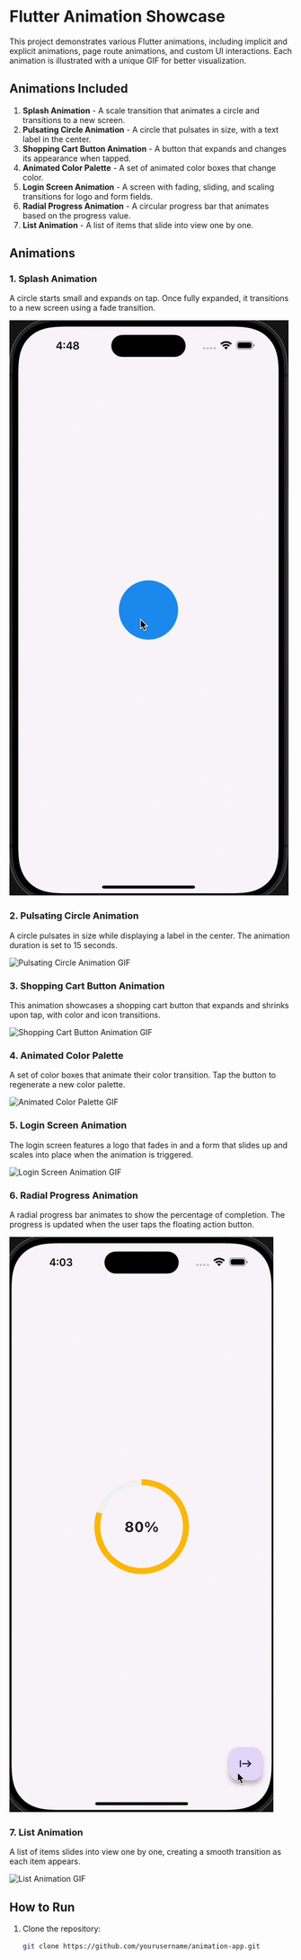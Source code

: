 # Flutter Animation Showcase

This project demonstrates various Flutter animations, including implicit and explicit animations, page route animations, and custom UI interactions. Each animation is illustrated with a unique GIF for better visualization.

## Animations Included

1. **Splash Animation** - A scale transition that animates a circle and transitions to a new screen.
2. **Pulsating Circle Animation** - A circle that pulsates in size, with a text label in the center.
3. **Shopping Cart Button Animation** - A button that expands and changes its appearance when tapped.
4. **Animated Color Palette** - A set of animated color boxes that change color.
5. **Login Screen Animation** - A screen with fading, sliding, and scaling transitions for logo and form fields.
6. **Radial Progress Animation** - A circular progress bar that animates based on the progress value.
7. **List Animation** - A list of items that slide into view one by one.

## Animations

### 1. **Splash Animation**
A circle starts small and expands on tap. Once fully expanded, it transitions to a new screen using a fade transition.

![Splash Animation GIF](splashanimation.gif)

### 2. **Pulsating Circle Animation**
A circle pulsates in size while displaying a label in the center. The animation duration is set to 15 seconds.

![Pulsating Circle Animation GIF](path_to_your_gif/pulsating_circle.gif)

### 3. **Shopping Cart Button Animation**
This animation showcases a shopping cart button that expands and shrinks upon tap, with color and icon transitions.

![Shopping Cart Button Animation GIF](path_to_your_gif/shopping_cart_button.gif)

### 4. **Animated Color Palette**
A set of color boxes that animate their color transition. Tap the button to regenerate a new color palette.

![Animated Color Palette GIF](path_to_your_gif/color_palette.gif)

### 5. **Login Screen Animation**
The login screen features a logo that fades in and a form that slides up and scales into place when the animation is triggered.

![Login Screen Animation GIF](path_to_your_gif/login_screen.gif)

### 6. **Radial Progress Animation**
A radial progress bar animates to show the percentage of completion. The progress is updated when the user taps the floating action button.

![Radial Progress Animation GIF](progressbar.gif)

### 7. **List Animation**
A list of items slides into view one by one, creating a smooth transition as each item appears.

![List Animation GIF](path_to_your_gif/list_animation.gif)

## How to Run

1. Clone the repository:
   ```bash
   git clone https://github.com/yourusername/animation-app.git
